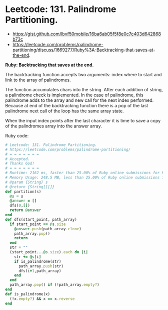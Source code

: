 # Leetcode: 131. Palindrome Partitioning.

- https://gist.github.com/lbvf50mobile/16ba6ab05f5f8e0c7c403d642868b73c
- https://leetcode.com/problems/palindrome-partitioning/discuss/1669277/Ruby%3A-Backtracking-that-saves-at-the-end.

**Ruby: Backtracking that saves at the end.**

The backtracking function accepts two arguments: index where to start and link to the array of palindromes.

The function accumulates chars into the string. After each addition of string, a palindrome check is implemented. In the case of palindrome, this palindrome adds to the array and new call for the next index performed. Because at end of the backtracking function there is a pop of the last palindrome next call of the loop has the same array state.

When the input index points after the last character it is time to save a copy of the palindromes array into the answer array.

Ruby code:
```Ruby
# Leetcode: 131. Palindrome Partitioning.
# https://leetcode.com/problems/palindrome-partitioning/
# = = = = = = =
# Accepted.
# Thanks God!
# = = = = = = =
# Runtime: 2162 ms, faster than 25.00% of Ruby online submissions for Palindrome Partitioning.
# Memory Usage: 248.5 MB, less than 25.00% of Ruby online submissions for Palindrome Partitioning.
# @param {String} s
# @return {String[][]}
def partition(s)
  @s = s
  @answer = []
  dfs(0,[])
  return @answer
end
def dfs(start_point, path_array)
  if start_point == @s.size
    @answer.push(path_array.clone)
    path_array.pop()
    return 
  end
  str = ""
  (start_point...@s.size).each do |i|
    str += @s[i]
    if is_palindrome(str)
      path_array.push(str)
      dfs(i+1,path_array)
    end
  end
  path_array.pop() if (!path_array.empty?)
end
def is_palindrome(x)
  (!x.empty?) && x == x.reverse 
end
```

